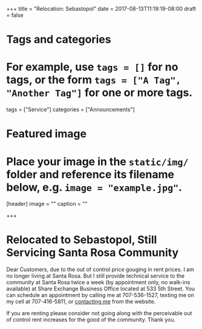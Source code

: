 +++
title = "Relocation: Sebastopol"
date = 2017-08-13T11:19:19-08:00
draft = false

# Tags and categories
# For example, use `tags = []` for no tags, or the form `tags = ["A Tag", "Another Tag"]` for one or more tags.
tags = ["Service"]
categories = ["Announcements"]

# Featured image
# Place your image in the `static/img/` folder and reference its filename below, e.g. `image = "example.jpg"`.
[header]
image = ""
caption = ""

+++
# Relocated to Sebastopol, Still Servicing Santa Rosa Community
Dear Customers, due to the out of control price gouging in rent prices. I am no longer living at Santa Rosa. But I still provide technical service to the community at Santa Rosa twice a week (by appointment only, no walk-ins available) at Share Exchange Business Office located at 533 5th Street. You can schedule an appointment by calling me at 707-536-1527, texting me on my cell at 707-416-5811, or <a href="/contact/">contacting me</a> from the website.

If you are renting please consider not going along with the perceivable out of control rent increases for the good of the community. Thank you.